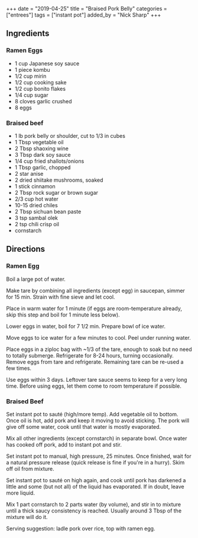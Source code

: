 +++
date = "2019-04-25"
title = "Braised Pork Belly"
categories = ["entrees"]
tags = ["instant pot"]
added_by = "Nick Sharp"
+++


## Ingredients

### Ramen Eggs
- 1 cup Japanese soy sauce 
- 1 piece kombu
- 1/2 cup mirin
- 1/2 cup cooking sake
- 1/2 cup bonito flakes
- 1/4 cup sugar
- 8 cloves garlic crushed
- 8 eggs 

### Braised beef
- 1 lb pork belly or shoulder, cut to 1/3 in cubes
- 1 Tbsp vegetable oil
- 2 Tbsp shaoxing wine
- 3 Tbsp dark soy sauce
- 1/4 cup fried shallots/onions
- 1 Tbsp garlic, chopped
- 2 star anise
- 2 dried shiitake mushrooms, soaked 
- 1 stick cinnamon
- 2 Tbsp rock sugar or brown sugar
- 2/3 cup hot water
- 10-15 dried chiles
- 2 Tbsp sichuan bean paste
- 3 tsp sambal olek
- 2 tsp chili crisp oil
- cornstarch


## Directions

### Ramen Egg

Boil a large pot of water.

Make tare by combining all ingredients (except egg) in saucepan, simmer for 15 min. Strain with fine sieve and let cool.

Place in warm water for 1 minute (if eggs are room-temperature already, skip this step and boil for 1 minute less below).

Lower eggs in water, boil for 7 1/2 min. Prepare bowl of ice water.

Move eggs to ice water for a few minutes to cool. Peel under running water.

Place eggs in a ziploc bag with ~1/3 of the tare, enough to soak but no need to totally submerge. Refrigerate for 8-24 hours, turning occasionally. Remove eggs from tare and refrigerate. Remaining tare can be re-used a few times.

Use eggs within 3 days. Leftover tare sauce seems to keep for a very long time. Before using eggs, let them come to room temperature if possible.

### Braised Beef

Set instant pot to sauté (high/more temp). Add vegetable oil to bottom. Once oil is hot, add pork and keep it moving to avoid sticking. The pork will give off some water, cook until that water is mostly evaporated.

Mix all other ingredients (except cornstarch) in separate bowl. Once water has cooked off pork, add to instant pot and stir.

Set instant pot to manual, high pressure, 25 minutes. Once finished, wait for a natural pressure release (quick release is fine if you're in a hurry). Skim off oil from mixture.

Set instant pot to sauté on high again, and cook until pork has darkened a little and some (but not all) of the liquid has evaporated. If in doubt, leave more liquid.

Mix 1 part cornstarch to 2 parts water (by volume), and stir in to mixture until a thick saucy consistency is reached. Usually around 3 Tbsp of the mixture will do it.

Serving suggestion: ladle pork over rice, top with ramen egg.

